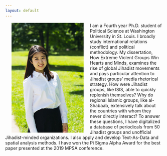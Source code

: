 ```yaml
---
layout: default
---
```


<img align="left" src="files/portrait.jpeg" hspace="20"  width="230" height="350" >

<p> I am a Fourth year Ph.D. student of Political Science at Washington University in St. Louis. I broadly study international relations (conflict) and political methodology. My dissertation, How Extreme Violent Groups Win Hearts and Minds, examines the rise of global Jihadist movements and pays particular attention to Jihadist groups' media rhetorical strategy. How were Jihadist groups, like ISIS, able to quickly replenish themselves? Why do regional Islamic groups, like al-Shabaab, extensively talk about the countries with whom they never directly interact? To answer these questions, I have digitalized a database of periodicals from 50 Jihadist groups and unofficial Jihadist-minded organizations. I also apply and develop Text-As-Data and spatial analysis methods. I have won the Pi Sigma Alpha Award for the best paper presented at the 2019 MPSA conference.</p>
